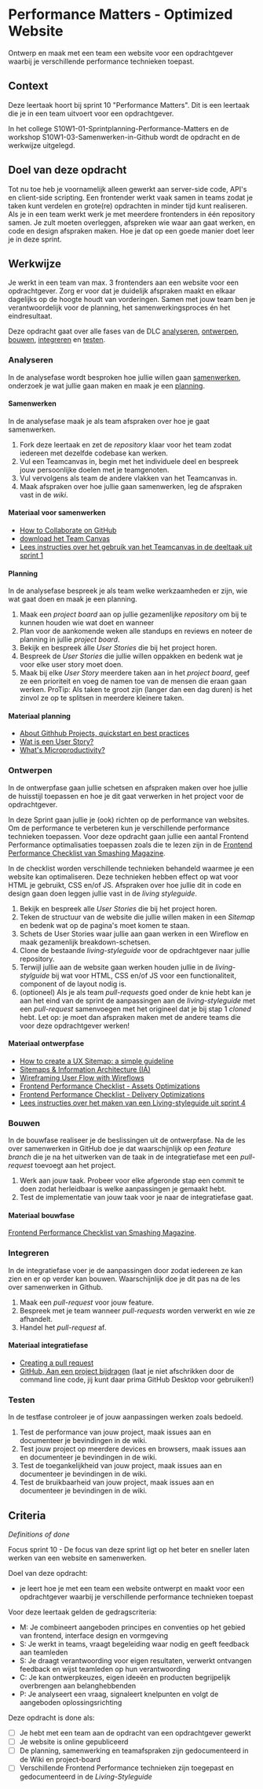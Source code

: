 # Performance Matters - Optimized Website

Ontwerp en maak met een team een website voor een opdrachtgever waarbij je verschillende performance technieken toepast.

## Context
Deze leertaak hoort bij sprint 10 "Performance Matters". Dit is een leertaak die je in een team uitvoert voor een opdrachtgever.

In het college S10W1-01-Sprintplanning-Performance-Matters en de workshop S10W1-03-Samenwerken-in-Github wordt de opdracht en de werkwijze uitgelegd.


## Doel van deze opdracht

Tot nu toe heb je voornamelijk alleen gewerkt aan server-side code, API's en client-side scripting. Een frontender werkt vaak samen in teams zodat je taken kunt verdelen en grote(re) opdrachten in minder tijd kunt realiseren. 
Als je in een team werkt werk je met meerdere frontenders in één repository samen. Je zult moeten overleggen, afspreken wie waar aan gaat werken, en code en design afspraken maken. Hoe je dat op een goede manier doet leer je in deze sprint.

## Werkwijze

Je werkt in een team van max. 3 frontenders aan een website voor een opdrachtgever. Zorg er voor dat je duidelijk afspraken maakt en elkaar dagelijks op de hoogte houdt van vorderingen. Samen met jouw team ben je verantwoordelijk voor de planning, het samenwerkingsproces én het eindresultaat.

Deze opdracht gaat over alle fases van de DLC [analyseren](#analyseren), [ontwerpen](#ontwerpen), [bouwen](#bouwen), [integreren](#integreren) en [testen](#testen).

### Analyseren
In de analysefase wordt besproken hoe jullie willen gaan [samenwerken](#samenwerken), onderzoek je wat jullie gaan maken en maak je een [planning](#planning). 

#### Samenwerken
In de analysefase maak je als team afspraken over hoe je gaat samenwerken.

1. Fork deze leertaak en zet de _repository_ klaar voor het team zodat iedereen met dezelfde codebase kan werken.
3. Vul een Teamcanvas in, begin met het individuele deel en bespreek jouw persoonlijke doelen met je teamgenoten.
4. Vul vervolgens als team de andere vlakken van het Teamcanvas in.
5. Maak afspraken over hoe jullie gaan samenwerken,  leg de afspraken vast in de _wiki_.

#### Materiaal voor samenwerken

- [How to Collaborate on GitHub](https://code.tutsplus.com/tutorials/how-to-collaborate-on-github--net-34267)
- [download het Team Canvas](https://github.com/fdnd-task/performance-matters-fast-website/blob/main/docs/Teamcanvas.pdf)
- [Lees instructies over het gebruik van het Teamcanvas in de deeltaak uit sprint 1](https://github.com/fdnd-task/your-tribe-team-canvas)

#### Planning
In de analysefase bespreek je als team welke werkzaamheden er zijn, wie wat gaat doen en maak je een planning.

1. Maak een _project board_ aan op jullie gezamenlijke _repository_ om bij te kunnen houden wie wat doet en wanneer
2. Plan voor de aankomende weken alle standups en reviews en noteer de planning in jullie _project board_.
3. Bekijk en bespreek álle _User Stories_ die bij het project horen. 
4. Bespreek de _User Stories_ die jullie willen oppakken en bedenk wat je voor elke user story moet doen.
5. Maak bij elke *User Story* meerdere taken aan in het *project board*, geef ze een prioriteit en voeg de namen toe van de mensen die eraan gaan werken. ProTip: Als taken te groot zijn (langer dan een dag duren) is het zinvol ze op te splitsen in meerdere kleinere taken.

#### Materiaal planning

- [About Githhub Projects, quickstart en best practices](https://docs.github.com/en/issues/planning-and-tracking-with-projects/learning-about-projects/about-projects)
- [Wat is een User Story?](https://agilescrumgroup.nl/wat-is-een-user-story/)
- [What's Microproductivity?](https://blog.trello.com/microproductivity-break-tasks-into-smaller-steps)

### Ontwerpen
In de ontwerpfase gaan jullie schetsen en afspraken maken over hoe jullie de huisstijl toepassen en hoe je dit gaat verwerken in het project voor de opdrachtgever.

<!-- #### Living Styleguide -->
In deze Sprint gaan jullie je (ook) richten op de performance van websites. Om de performance te verbeteren kun je verschillende performance technieken toepassen.  Voor deze opdracht gaan jullie een aantal Frontend Performance optimalisaties toepassen zoals die te lezen zijn in de [Frontend Performance Checklist van Smashing Magazine](https://www.smashingmagazine.com/2021/01/front-end-performance-2021-free-pdf-checklist/).

In de checklist worden verschillende technieken behandeld waarmee je een website kan optimaliseren. Deze technieken hebben effect op wat voor HTML je gebruikt, CSS en/of JS. Afspraken over hoe jullie dit in code en design gaan doen leggen jullie vast in de _living styleguide_.

1. Bekijk en bespreek alle _User Stories_ die bij het project horen. 
2. Teken de structuur van de website die jullie willen maken in een _Sitemap_ en bedenk wat op de pagina's moet komen te staan.
3. Schets de User Stories waar jullie aan gaan werken in een Wireflow en maak gezamenlijk breakdown-schetsen.
4. Clone de bestaande *living-styleguide* voor de opdrachtgever naar jullie repository.
5. Terwijl jullie aan de website gaan werken houden jullie in de *living-stylguide* bij wat voor HTML, CSS en/of JS voor een functionaliteit, component of de layout nodig is.
6. (optioneel) Als je als team *pull-requests* goed onder de knie hebt kan je aan het eind van de sprint de aanpassingen aan de *living-styleguide* met een *pull-request* samenvoegen met het origineel dat je bij stap 1 *cloned* hebt. Let op: je moet dan afspraken maken met de andere teams die voor deze opdrachtgever werken!

<!-- #### Project voor de opdrachtgever
In de ontwerpfase maak je schetsen voor de taak waar jij nu aan gaat werken. Dit doe je waarschijnlijk meerdere keren per sprint, telkens voor de nieuwe taak waar je aan werkt.

1. Maak ontwerpschetsen, kies zelf het medium wat voor jou het beste werkt maar begin in ieder geval even op papier. Probeer verschillende oplossingen uit maar houd je aan de afspraken in de *living-styleguide*. Je bent klaar als je voor ogen hebt wat je gaat bouwen.
2. Bespreek jouw ontwerp met een teamgenoot, stel eventueel je ontwerp bij op basis van de feedback die je ontvangt. Hint: Maak een issue aan!
3. Documenteer jouw ontwerp in de wiki. -->

#### Materiaal ontwerpfase

- [How to create a UX Sitemap: a simple guideline](https://uxdesign.cc/how-to-create-a-ux-sitemap-a-simple-guideline-8786c16f85c1)
- [Sitemaps & Information Architecture (IA)](https://xd.adobe.com/ideas/process/information-architecture/sitemap-and-information-architecture/)
- [Wireframing User Flow with Wireflows](https://balsamiq.com/learn/articles/wireflows/)
- [Frontend Performance Checklist - Assets Optimizations](https://www.smashingmagazine.com/2021/01/front-end-performance-2021-free-pdf-checklist/#assets-optimizations)
- [Frontend Performance Checklist - Delivery Optimizations](https://www.smashingmagazine.com/2021/01/front-end-performance-2021-free-pdf-checklist/#delivery-optimizations)
- [Lees instructies over het maken van een Living-styleguide uit sprint 4](https://github.com/fdnd-task/look-and-feel-living-styleguide/)


### Bouwen
In de bouwfase realiseer je de beslissingen uit de ontwerpfase. Na de les over samenwerken in GitHub doe je dat waarschijnlijk op een *feature branch* die je na het uitwerken van de taak in de integratiefase met een *pull-request* toevoegt aan het project.

1. Werk aan jouw taak. Probeer voor elke afgeronde stap een commit te doen zodat herleidbaar is welke aanpassingen je gemaakt hebt.
2. Test de implementatie van jouw taak voor je naar de integratiefase gaat.


#### Materiaal bouwfase

[Frontend Performance Checklist van Smashing Magazine](https://www.smashingmagazine.com/2021/01/front-end-performance-2021-free-pdf-checklist/).

### Integreren
In de integratiefase voer je de aanpassingen door zodat iedereen ze kan zien en er op verder kan bouwen. Waarschijnlijk doe je dit pas na de les over samenwerken in Github.

1. Maak een *pull-request* voor jouw feature.
2. Bespreek met je team wanneer *pull-requests* worden verwerkt en wie ze afhandelt.
3. Handel het *pull-request* af.

#### Materiaal integratiefase

- [Creating a pull request](https://docs.github.com/en/pull-requests/collaborating-with-pull-requests/proposing-changes-to-your-work-with-pull-requests/creating-a-pull-request)
- [GitHub, Aan een project bijdragen](https://git-scm.com/book/nl/v2/GitHub-Aan-een-project-bijdragen) (laat je niet afschrikken door de command line code, jij kunt daar prima GitHub Desktop voor gebruiken!)

### Testen
In de testfase controleer je of jouw aanpassingen werken zoals bedoeld.

1. Test de performance van jouw project, maak issues aan en documenteer je bevindingen in de wiki.
2. Test jouw project op meerdere devices en browsers, maak issues aan  en documenteer je bevindingen in de wiki.
3. Test de toegankelijkheid van jouw project, maak issues aan  en documenteer je bevindingen in de wiki.
4. Test de bruikbaarheid van jouw project, maak issues aan  en documenteer je bevindingen in de wiki.


## Criteria
*Definitions of done*

Focus sprint 10 - De focus van deze sprint ligt op het beter en sneller laten werken van een website en samenwerken.

Doel van deze opdracht:

* je leert hoe je met een team een website ontwerpt en maakt voor een opdrachtgever waarbij je verschillende performance technieken toepast

Voor deze leertaak gelden de gedragscriteria:

* M: Je combineert aangeboden principes en conventies op het gebied van frontend, interface design en vormgeving
* S: Je werkt in teams, vraagt begeleiding waar nodig en geeft feedback aan teamleden
* S: Je draagt verantwoording voor eigen resultaten, verwerkt ontvangen feedback en wijst teamleden op hun verantwoording
* C: Je kan ontwerpkeuzes, eigen ideeën en producten begrijpelijk overbrengen aan belanghebbenden
* P: Je analyseert een vraag, signaleert knelpunten en volgt de aangeboden oplossingsrichting

Deze opdracht is done als:

- [ ] Je hebt met een team aan de opdracht van een opdrachtgever gewerkt
- [ ] Je website is online gepubliceerd
- [ ] De planning, samenwerking en teamafspraken zijn gedocumenteerd in de Wiki en project-board
- [ ] Verschillende Frontend Performance technieken zijn toegepast en gedocumenteerd in de *Living-Styleguide*

